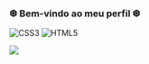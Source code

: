  ### ❆ Bem-vindo ao meu perfil ❆
![CSS3](https://img.shields.io/badge/css3-%231572B6.svg?style=for-the-badge&logo=css3&logoColor=white) ![HTML5](https://img.shields.io/badge/html5-%23E34F26.svg?style=for-the-badge&logo=html5&logoColor=white)




![](https://github-readme-stats.vercel.app/api?username=Gabrielfstt&theme=radical&hide_border=false&include_all_commits=false&count_private=false)<br/>


